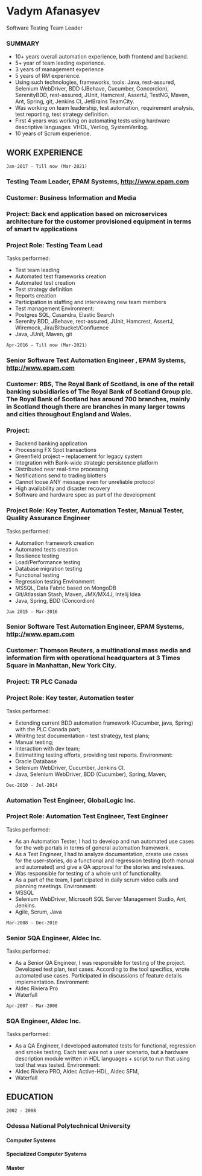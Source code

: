 # Vadym Afanasyev

Software Testing Team Leader

### SUMMARY

- 10+ years overall automation experience, both frontend and backend.
- 5+ year of team leading experience.
- 3 years of management experience
- 5 years of RM experience.
- Using such technologies, frameworks, tools: Java, rest-assured, Selenium WebDriver, BDD (JBehave, Cucumber, Concordion), SerenityBDD, rest-assured, JUnit, Hamcrest, AssertJ, TestNG, Maven, Ant, Spring, git, Jenkins CI, JetBrains TeamCity.
- Was working on team leadership, test automation, requirement analysis, test reporting, test strategy definition.
- First 4 years was working on automating tests using hardware descriptive languages: VHDL, Verilog, SystemVerilog.
- 10 years of Scrum experience.

## WORK EXPERIENCE

`Jan-2017 - Till now (Mar-2021)`

### **Testing Team Leader**, **EPAM Systems**, http://www.epam.com

### Customer: **Business Information and Media**

### Project: Back end application based on microservices architecture for the customer provisioned equipment in terms of smart tv applications

### Project Role: **Testing Team Lead**

Tasks performed:

- Test team leading
- Automated test frameworks creation
- Automated test creation
- Test strategy definition
- Reports creation
- Participation in staffing and interviewing new team members
- Test management
  Environment:
- Postgres SQL, Casandra, Elastic Search
- Serenity BDD, JBehave, rest-assured, JUnit, Hamcrest, AssertJ, Wiremock, Jira/Bitbucket/Confluence
- Java, JUnit, Maven, git

`Apr-2016 - Till now (Mar-2021)`

### **Senior Software Test Automation Engineer** , **EPAM Systems**, http://www.epam.com

### Customer: **RBS**, The Royal Bank of Scotland, is one of the retail banking subsidiaries of The Royal Bank of Scotland Group plc. The Royal Bank of Scotland has around 700 branches, mainly in Scotland though there are branches in many larger towns and cities throughout England and Wales.

### Project:

- Backend banking application
- Processing FX Spot transactions
- Greenfield project – replacement for legacy system
- Integration with Bank-wide strategic persistence platform
- Distributed near real-time processing
- Notifications send to trading blotters
- Cannot loose ANY message even for unreliable protocol
- High availability and disaster recovery
- Software and hardware spec as part of the development

### Project Role: **Key Tester, Automation Tester, Manual Tester, Quality Assurance Engineer**

Tasks performed:

- Automation framework creation
- Automated tests creation
- Resilience testing
- Load/Performance testing
- Database migration testing
- Functional testing
- Regression testing
  Environment:
- MSSQL, Data Fabric based on MongoDB
- Git/Atlassian Stash, Maven, JMX/MX4J, Intelij Idea
- Java, Spring, BDD (Concordion)

`Jan 2015 - Mar-2016`

### **Senior Software Test Automation Engineer**, EPAM Systems, http://www.epam.com

### Customer: Thomson Reuters, a multinational mass media and information firm with operational headquarters at 3 Times Square in Manhattan, New York City.

### Project: TR PLC Canada

### Project Role: **Key tester, Automation tester**

Tasks performed:

- Extending current BDD automation framework (Cucumber, java, Spring) with the PLC Canada part;
- Wriritng test documentation - test strategy, test plans;
- Manual testing;
- Interaction with dev team;
- Estimatiting testing efforts, providing test reports.
  Environment:
- Oracle Database
- Selenium WebDriver, Cucumber, Jenkins CI.
- Java, Selenium WebDriver, BDD (Cucumber), Spring, Maven,

`Dec-2010 - Jul-2014`

### **Automation Test Engineer, GlobalLogic Inc.**

### Project Role: **Automation Test Engineer, Test Engineer**

Tasks performed:

- As an Automation Tester, I had to develop and run automated use cases for the web portals in terms of general automation framework.
- As a Test Engineer, I had to analyze documentation, create use cases for the user-stories, do a functional and regression testing (both manual and automated) and give a QA approval for the stories and releases.
- Was responsible for testing of a whole unit of functionality.
- As a part of the team, I participated in daily scrum video calls and planning meetings.
  Environment:
- MSSQL
- Selenium WebDriver, Microsoft SQL Server Management Studio, Ant, Jenkins.
- Agile, Scrum, Java

`Mar-2008 - Dec-2010`

### **Senior SQA Engineer, Aldec Inc.**

Tasks performed:

- As a Senior QA Engineer, I was responsible for testing of the project. Developed test plan, test cases. According to the tool specifics, wrote automated use cases. Participated in discussions of feature details implementation.
  Environment:
- Aldec Riviera Pro
- Waterfall

`Apr-2007 - Mar-2008`

### **SQA Engineer, Aldec Inc.**

Tasks performed:

- As a QA Engineer, I developed automated tests for functional, regression and smoke testing. Each test was not a user scenario, but a hardware description module written in HDL languages + script to run that using tool that was tested.
  Environment:
- Aldec Riviera PRO, Aldec Active-HDL, Aldec SFM,
- Waterfall

## EDUCATION

`2002 - 2008`

### Odessa National Polytechnical University

#### Computer Systems

#### Specialized Computer Systems

#### Master

